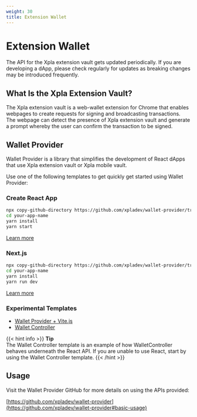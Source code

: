 ```yaml
---
weight: 30
title: Extension Wallet
---
```


# Extension Wallet

The API for the Xpla extension vault gets updated periodically. If you are developing a dApp, please check regularly for updates as breaking changes may be introduced frequently.

## What Is the Xpla Extension Vault?

The Xpla extension vault is a web-wallet extension for Chrome that enables webpages to create requests for signing and broadcasting transactions. The webpage can detect the presence of Xpla extension vault and generate a prompt whereby the user can confirm the transaction to be signed.

## Wallet Provider

Wallet Provider is a library that simplifies the development of React dApps that use Xpla extension vault or Xpla mobile vault.

Use one of the following templates to get quickly get started using Wallet Provider:

### Create React App

```sh
npx copy-github-directory https://github.com/xpladev/wallet-provider/tree/main/templates/create-react-app your-app-name
cd your-app-name
yarn install
yarn start
```

[Learn more](https://github.com/xpladev/wallet-provider/tree/main/templates/create-react-app)

### Next.js

```sh
npx copy-github-directory https://github.com/xpladev/wallet-provider/tree/main/templates/next your-app-name
cd your-app-name
yarn install
yarn run dev
```

[Learn more](https://github.com/xpladev/wallet-provider/tree/main/templates/next)

### Experimental Templates

- [Wallet Provider + Vite.js](https://github.com/xpladev/wallet-provider/tree/main/templates/vite)
- [Wallet Controller](https://github.com/xpladev/wallet-provider/tree/main/templates/wallet-controller)

{{< hint info >}}
**Tip**  
The Wallet Controller template is an example of how WalletController behaves underneath the React API. If you are unable to use React, start by using the Wallet Controller template.
{{< /hint >}}

## Usage

Visit the Wallet Provider GitHub for more details on using the APIs provided:

[https://github.com/xpladev/wallet-provider](https://github.com/xpladev/wallet-provider#basic-usage)
